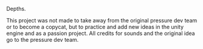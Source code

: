 Depths.

This project was not made to take away from the original pressure dev team or to become a copycat, but to practice and add new ideas in the unity engine and as a passion project.
All credits for sounds and the original idea go to the pressure dev team.
